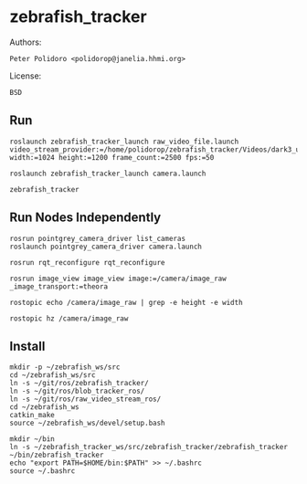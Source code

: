 # zebrafish_tracker

Authors:

    Peter Polidoro <polidorop@janelia.hhmi.org>

License:

    BSD

## Run

```shell
roslaunch zebrafish_tracker_launch raw_video_file.launch video_stream_provider:=/home/polidorop/zebrafish_tracker/Videos/dark3_uint8_1024x1200_2500frames.raw width:=1024 height:=1200 frame_count:=2500 fps:=50
```

```shell
roslaunch zebrafish_tracker_launch camera.launch
```

```shell
zebrafish_tracker
```

## Run Nodes Independently

```shell
rosrun pointgrey_camera_driver list_cameras
roslaunch pointgrey_camera_driver camera.launch
```

```shell
rosrun rqt_reconfigure rqt_reconfigure
```

```shell
rosrun image_view image_view image:=/camera/image_raw _image_transport:=theora
```

```shell
rostopic echo /camera/image_raw | grep -e height -e width
```

```shell
rostopic hz /camera/image_raw
```

## Install

```shell
mkdir -p ~/zebrafish_ws/src
cd ~/zebrafish_ws/src
ln -s ~/git/ros/zebrafish_tracker/
ln -s ~/git/ros/blob_tracker_ros/
ln -s ~/git/ros/raw_video_stream_ros/
cd ~/zebrafish_ws
catkin_make
source ~/zebrafish_ws/devel/setup.bash
```

```shell
mkdir ~/bin
ln -s ~/zebrafish_tracker_ws/src/zebrafish_tracker/zebrafish_tracker ~/bin/zebrafish_tracker
echo "export PATH=$HOME/bin:$PATH" >> ~/.bashrc
source ~/.bashrc
```
